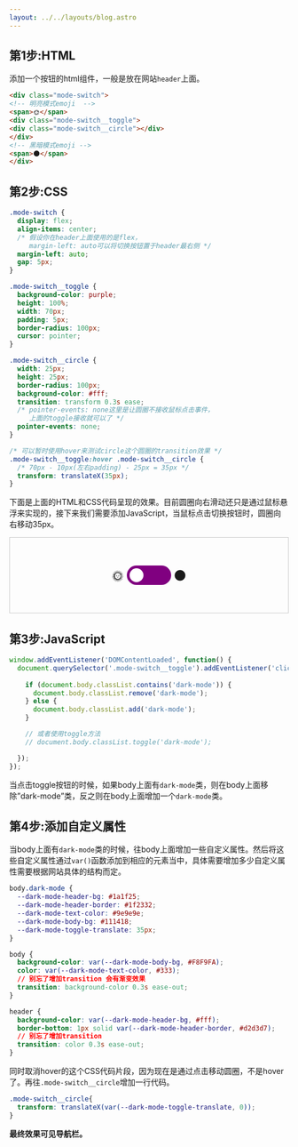 ```yaml
---
layout: ../../layouts/blog.astro
---
```


## 第1步:HTML
添加一个按钮的html组件，一般是放在网站`header`上面。
```html
<div class="mode-switch">
<!-- 明亮模式emoji  -->
<span>🌞</span>
<div class="mode-switch__toggle">
<div class="mode-switch__circle"></div>
</div>
<!-- 黑暗模式emoji -->
<span>🌑</span>
</div>
```
## 第2步:CSS
```css
.mode-switch {
  display: flex;
  align-items: center;
  /* 假设你在header上面使用的是flex，
     margin-left: auto可以将切换按钮置于header最右侧 */
  margin-left: auto; 
  gap: 5px;
}

.mode-switch__toggle {
  background-color: purple;
  height: 100%;
  width: 70px;
  padding: 5px;
  border-radius: 100px;
  cursor: pointer;
}

.mode-switch__circle {
  width: 25px;
  height: 25px;
  border-radius: 100px;
  background-color: #fff;
  transition: transform 0.3s ease;
  /* pointer-events: none这里是让圆圈不接收鼠标点击事件，
     上面的toggle接收就可以了 */
  pointer-events: none;
}

/* 可以暂时使用hover来测试circle这个圆圈的transition效果 */
.mode-switch__toggle:hover .mode-switch__circle {
  /* 70px - 10px(左右padding) - 25px = 35px */
  transform: translateX(35px);
}
```
下面是上面的HTML和CSS代码呈现的效果。目前圆圈向右滑动还只是通过鼠标悬浮来实现的，接下来我们需要添加JavaScript，当鼠标点击切换按钮时，圆圈向右移动35px。

<div class="code-border">
<div class="code-content">
    <div class="mode-switch">
    <!-- 明亮模式emoji  -->
    <span>🌞</span>
    <div class="mode-switch__toggle">
    <div class="mode-switch__circle"></div>
    </div>
    <!-- 黑暗模式emoji -->
    <span>🌑</span>
    </div>
</div>
</div>
<style>
.code-border{
    border:1px solid #ccc;
    text-align:center;
    padding:50px 0;
    display:flex;
    justify-content:center;
    align-item:center;
}
.mode-switch {
  display: flex;
  align-items: center;
  /* 假设你在header上面使用的是flex，
     margin-left: auto可以将切换按钮置于header最右侧 */
  margin-left: auto; 
  gap: 5px;
}
.mode-switch span{
  font-size:22px;
}
.mode-switch__toggle {
  background-color: purple;
  height: 100%;
  width: 70px;
  padding: 5px;
  border-radius: 100px;
  cursor: pointer;
}
.mode-switch__circle {
  width: 25px;
  height: 25px;
  border-radius: 100px;
  background-color: #fff;
  transition: transform 0.3s ease;
  /* pointer-events: none这里是让圆圈不接收鼠标点击事件，
     上面的toggle接收就可以了 */
  pointer-events: none;
}
/* 可以暂时使用hover来测试circle这个圆圈的transition效果 */
.mode-switch__toggle:hover .mode-switch__circle {
  /* 70px - 10px(左右padding) - 25px = 35px */
  transform: translateX(35px);
}
</style>

## 第3步:JavaScript
```js
window.addEventListener('DOMContentLoaded', function() {
  document.querySelector('.mode-switch__toggle').addEventListener('click', function() {
    
    if (document.body.classList.contains('dark-mode')) {
      document.body.classList.remove('dark-mode');
    } else {
      document.body.classList.add('dark-mode');
    }

    // 或者使用toggle方法
    // document.body.classList.toggle('dark-mode');

  });
});
```
当点击toggle按钮的时候，如果body上面有`dark-mode`类，则在body上面移除”dark-mode”类，反之则在body上面增加一个`dark-mode`类。
## 第4步:添加自定义属性
当body上面有`dark-mode`类的时候，往body上面增加一些自定义属性。然后将这些自定义属性通过`var()`函数添加到相应的元素当中，具体需要增加多少自定义属性需要根据网站具体的结构而定。
```css
body.dark-mode {
  --dark-mode-header-bg: #1a1f25;
  --dark-mode-header-border: #1f2332;
  --dark-mode-text-color: #9e9e9e;
  --dark-mode-body-bg: #111418;
  --dark-mode-toggle-translate: 35px;
}

body {
  background-color: var(--dark-mode-body-bg, #F8F9FA);
  color: var(--dark-mode-text-color, #333);
  // 别忘了增加transition 会有渐变效果
  transition: background-color 0.3s ease-out;
}

header {
  background-color: var(--dark-mode-header-bg, #fff);
  border-bottom: 1px solid var(--dark-mode-header-border, #d2d3d7);
  // 别忘了增加transition
  transition: color 0.3s ease-out;
}
```
同时取消hover的这个CSS代码片段，因为现在是通过点击移动圆圈，不是hover了。再往`.mode-switch__circle`增加一行代码。
```css
.mode-switch__circle{
  transform: translateX(var(--dark-mode-toggle-translate, 0));
}
```
**最终效果可见导航栏。**
